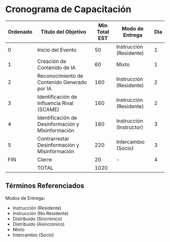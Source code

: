 # Cronograma de Capacitación
| Ordenado | Título del Objetivo                          | Min Total EST | Modo de Entrega        | Día |
| -------- | -------------------------------------------- | ------------- | ---------------------- | --- |
| 0        | Inicio del Evento                            | 50            | Instrucción (Residente)| 1   |
| 1        | Creación de Contenido de IA                  | 60            | Mixto                  | 1   |
| 2        | Reconocimiento de Contenido Generado por IA  | 160           | Instrucción (Residente)| 2   |
| 3        | Identificación de Influencia Rival (SCAME)   | 160           | Instrucción (Residente)| 2   |
| 4        | Identificación de Desinformación y Misinformación | 160     | Instrucción (Instructor)| 3   |
| 5        | Contrarrestar Desinformación y Misinformación| 220           | Intercambio (Socio)    | 3   |
| FIN      | Cierre                                       | 20            | -                      | 4   |
|          | TOTAL                                        | 1020          |                        |     |


## Términos Referenciados
Modos de Entrega:
-  Instrucción (Residente)
-  Instrucción (No Residente)
-  Distribuido (Sincrónico)
-  Distribuido (Asincrónico)
-  Mixto
-  Intercambio (Socio)